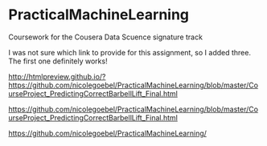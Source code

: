 PracticalMachineLearning
========================

Coursework for the Cousera Data Scuence signature track

I was not sure which link to provide for this assignment, so I added three. The first one definitely works!

http://htmlpreview.github.io/?https://github.com/nicolegoebel/PracticalMachineLearning/blob/master/CourseProject_PredictingCorrectBarbellLift_Final.html

https://github.com/nicolegoebel/PracticalMachineLearning/blob/master/CourseProject_PredictingCorrectBarbellLift_Final.html

https://github.com/nicolegoebel/PracticalMachineLearning/
